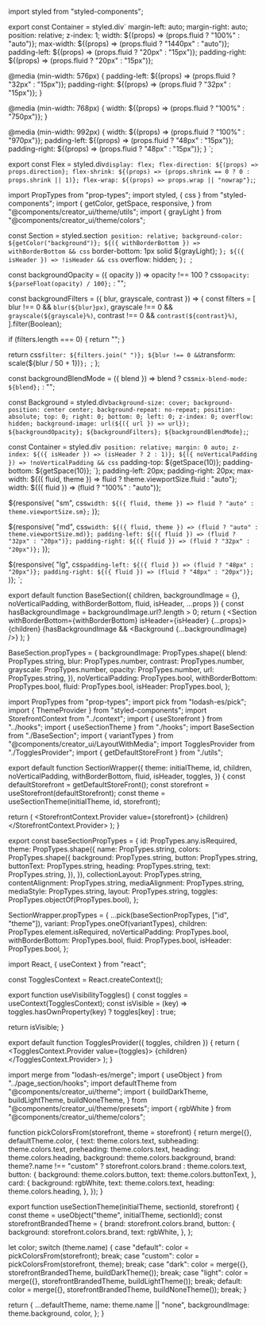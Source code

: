 import styled from "styled-components";

export const Container = styled.div`
  margin-left: auto;
  margin-right: auto;
  position: relative;
  z-index: 1;
  width: ${(props) => (props.fluid ? "100%" : "auto")};
  max-width: ${(props) => (props.fluid ? "1440px" : "auto")};
  padding-left: ${(props) => (props.fluid ? "20px" : "15px")};
  padding-right: ${(props) => (props.fluid ? "20px" : "15px")};

  @media (min-width: 576px) {
    padding-left: ${(props) => (props.fluid ? "32px" : "15px")};
    padding-right: ${(props) => (props.fluid ? "32px" : "15px")};
  }

  @media (min-width: 768px) {
    width: ${(props) => (props.fluid ? "100%" : "750px")};
  }

  @media (min-width: 992px) {
    width: ${(props) => (props.fluid ? "100%" : "970px")};
    padding-left: ${(props) => (props.fluid ? "48px" : "15px")};
    padding-right: ${(props) => (props.fluid ? "48px" : "15px")};
  }
`;

export const Flex = styled.div`
  display: flex;
  flex-direction: ${(props) => props.direction};
  flex-shrink: ${(props) => (props.shrink == 0 ? 0 : props.shrink || 1)};
  flex-wrap: ${(props) => props.wrap || "nowrap"};
`;



import PropTypes from "prop-types";
import styled, { css } from "styled-components";
import {
  getColor,
  getSpace,
  responsive,
} from "@components/creator_ui/theme/utils";
import { grayLight } from "@components/creator_ui/theme/colors";

const Section = styled.section`
  position: relative;
  background-color: ${getColor("background")};
  ${({ withBorderBottom }) =>
    withBorderBottom &&
    css`
      border-bottom: 1px solid ${grayLight};
    `};
  ${({ isHeader }) =>
    !isHeader &&
    css`
      overflow: hidden;
    `};
`;

const backgroundOpacity = ({ opacity }) =>
  opacity !== 100
    ? css`
        opacity: ${parseFloat(opacity) / 100};
      `
    : "";

const backgroundFilters = ({ blur, grayscale, contrast }) => {
  const filters = [
    blur !== 0 && `blur(${blur}px)`,
    grayscale !== 0 && `grayscale(${grayscale}%)`,
    contrast !== 0 && `contrast(${contrast}%)`,
  ].filter(Boolean);

  if (filters.length === 0) {
    return "";
  }

  return css`
    filter: ${filters.join(" ")};
    ${blur !== 0 && `transform: scale(${blur / 50 + 1})`};
  `;
};

const backgroundBlendMode = ({ blend }) =>
  blend
    ? css`
        mix-blend-mode: ${blend};
      `
    : "";

const Background = styled.div`
  background-size: cover;
  background-position: center center;
  background-repeat: no-repeat;
  position: absolute;
  top: 0;
  right: 0;
  bottom: 0;
  left: 0;
  z-index: 0;
  overflow: hidden;
  background-image: url(${({ url }) => url});
  ${backgroundOpacity};
  ${backgroundFilters};
  ${backgroundBlendMode};
`;

const Container = styled.div`
  position: relative;
  margin: 0 auto;
  z-index: ${({ isHeader }) => (isHeader ? 2 : 1)};
  ${({ noVerticalPadding }) =>
    !noVerticalPadding &&
    css`
      padding-top: ${getSpace(10)};
      padding-bottom: ${getSpace(10)};
    `};
  padding-left: 20px;
  padding-right: 20px;
  max-width: ${({ fluid, theme }) =>
    fluid ? theme.viewportSize.fluid : "auto"};
  width: ${({ fluid }) => (fluid ? "100%" : "auto")};

  ${responsive(
    "sm",
    css`
      width: ${({ fluid, theme }) =>
        fluid ? "auto" : theme.viewportSize.sm};
    `
  )};

  ${responsive(
    "md",
    css`
      width: ${({ fluid, theme }) => (fluid ? "auto" : theme.viewportSize.md)};
      padding-left: ${({ fluid }) => (fluid ? "32px" : "20px")};
      padding-right: ${({ fluid }) => (fluid ? "32px" : "20px")};
    `
  )};

  ${responsive(
    "lg",
    css`
      padding-left: ${({ fluid }) => (fluid ? "48px" : "20px")};
      padding-right: ${({ fluid }) => (fluid ? "48px" : "20px")};
    `
  )};
`;

export default function BaseSection({
  children,
  backgroundImage = {},
  noVerticalPadding,
  withBorderBottom,
  fluid,
  isHeader,
  ...props
}) {
  const hasBackgroundImage = backgroundImage.url?.length > 0;
  return (
    <Section withBorderBottom={withBorderBottom} isHeader={isHeader} {...props}>
      <Container
        data-testid="container"
        noVerticalPadding={noVerticalPadding}
        fluid={fluid}
        isHeader={isHeader}
      >
        {children}
      </Container>
      {hasBackgroundImage && <Background {...backgroundImage} />}
    </Section>
  );
}

BaseSection.propTypes = {
  backgroundImage: PropTypes.shape({
    blend: PropTypes.string,
    blur: PropTypes.number,
    contrast: PropTypes.number,
    grayscale: PropTypes.number,
    opacity: PropTypes.number,
    url: PropTypes.string,
  }),
  noVerticalPadding: PropTypes.bool,
  withBorderBottom: PropTypes.bool,
  fluid: PropTypes.bool,
  isHeader: PropTypes.bool,
};




import PropTypes from "prop-types";
import pick from "lodash-es/pick";
import { ThemeProvider } from "styled-components";
import StorefrontContext from "../context";
import { useStorefront } from "../hooks";
import { useSectionTheme } from "./hooks";
import BaseSection from "./BaseSection";
import { variantTypes } from "@components/creator_ui/LayoutWithMedia";
import TogglesProvider from "./TogglesProvider";
import { getDefaultStoreFront } from "./utils";

export default function SectionWrapper({
  theme: initialTheme,
  id,
  children,
  noVerticalPadding,
  withBorderBottom,
  fluid,
  isHeader,
  toggles,
}) {
  const defaultStorefront = getDefaultStoreFront();
  const storefront = useStorefront(defaultStorefront);
  const theme = useSectionTheme(initialTheme, id, storefront);

  return (
    <StorefrontContext.Provider value={storefront}>
      <ThemeProvider theme={theme}>
        <TogglesProvider toggles={toggles}>
          <BaseSection
            backgroundImage={theme.backgroundImage}
            noVerticalPadding={noVerticalPadding}
            withBorderBottom={withBorderBottom}
            fluid={fluid}
            isHeader={isHeader}
          >
            {children}
          </BaseSection>
        </TogglesProvider>
      </ThemeProvider>
    </StorefrontContext.Provider>
  );
}

export const baseSectionPropTypes = {
  id: PropTypes.any.isRequired,
  theme: PropTypes.shape({
    name: PropTypes.string,
    colors: PropTypes.shape({
      background: PropTypes.string,
      button: PropTypes.string,
      buttonText: PropTypes.string,
      heading: PropTypes.string,
      text: PropTypes.string,
    }),
  }),
  collectionLayout: PropTypes.string,
  contentAlignment: PropTypes.string,
  mediaAlignment: PropTypes.string,
  mediaStyle: PropTypes.string,
  layout: PropTypes.string,
  toggles: PropTypes.objectOf(PropTypes.bool),
};

SectionWrapper.propTypes = {
  ...pick(baseSectionPropTypes, ["id", "theme"]),
  variant: PropTypes.oneOf(variantTypes),
  children: PropTypes.element.isRequired,
  noVerticalPadding: PropTypes.bool,
  withBorderBottom: PropTypes.bool,
  fluid: PropTypes.bool,
  isHeader: PropTypes.bool,
};

import React, { useContext } from "react";

const TogglesContext = React.createContext();

export function useVisibilityToggles() {
  const toggles = useContext(TogglesContext);
  const isVisible = (key) =>
    toggles.hasOwnProperty(key) ? toggles[key] : true;

  return isVisible;
}

export default function TogglesProvider({ toggles, children }) {
  return (
    <TogglesContext.Provider value={toggles}>
      {children}
    </TogglesContext.Provider>
  );
}


import merge from "lodash-es/merge";
import { useObject } from "../page_section/hooks";
import defaultTheme from "@components/creator_ui/theme";
import {
  buildDarkTheme,
  buildLightTheme,
  buildNoneTheme,
} from "@components/creator_ui/theme/presets";
import { rgbWhite } from "@components/creator_ui/theme/colors";

function pickColorsFrom(storefront, theme = storefront) {
  return merge({}, defaultTheme.color, {
    text: theme.colors.text,
    subheading: theme.colors.text,
    preheading: theme.colors.text,
    heading: theme.colors.heading,
    background: theme.colors.background,
    brand:
      theme?.name !== "custom" ? storefront.colors.brand : theme.colors.text,
    button: {
      background: theme.colors.button,
      text: theme.colors.buttonText,
    },
    card: {
      background: rgbWhite,
      text: theme.colors.text,
      heading: theme.colors.heading,
    },
  });
}

export function useSectionTheme(initialTheme, sectionId, storefront) {
  const theme = useObject("theme", initialTheme, sectionId);
  const storefrontBrandedTheme = {
    brand: storefront.colors.brand,
    button: {
      background: storefront.colors.brand,
      text: rgbWhite,
    },
  };

  let color;
  switch (theme.name) {
    case "default":
      color = pickColorsFrom(storefront);
      break;
    case "custom":
      color = pickColorsFrom(storefront, theme);
      break;
    case "dark":
      color = merge({}, storefrontBrandedTheme, buildDarkTheme());
      break;
    case "light":
      color = merge({}, storefrontBrandedTheme, buildLightTheme());
      break;
    default:
      color = merge({}, storefrontBrandedTheme, buildNoneTheme());
      break;
  }

  return {
    ...defaultTheme,
    name: theme.name || "none",
    backgroundImage: theme.background,
    color,
  };
}



